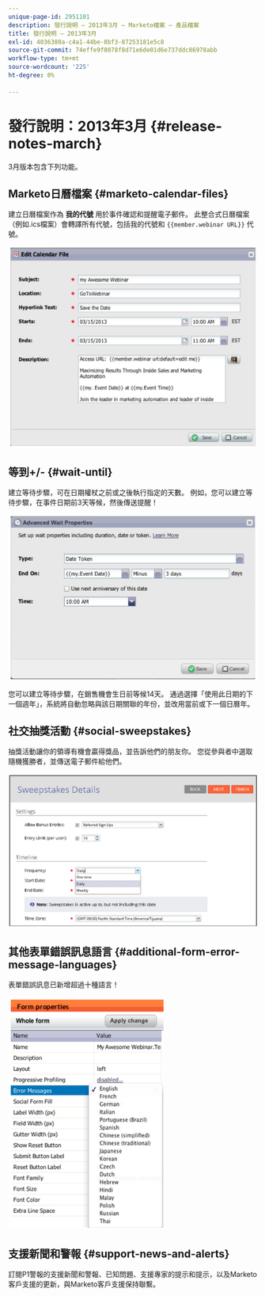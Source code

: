 ```yaml
---
unique-page-id: 2951101
description: 發行說明 — 2013年3月 — Marketo檔案 — 產品檔案
title: 發行說明 — 2013年3月
exl-id: 4036380a-c4a1-44be-8bf3-87253181e5c8
source-git-commit: 74effe9f8078f8d71e6de01d6e737ddc86978abb
workflow-type: tm+mt
source-wordcount: '225'
ht-degree: 0%

---
```


# 發行說明：2013年3月 {#release-notes-march}

3月版本包含下列功能。

## Marketo日曆檔案 {#marketo-calendar-files}

建立日曆檔案作為 **我的代號** 用於事件確認和提醒電子郵件。 此整合式日曆檔案（例如.ics檔案）會轉譯所有代號，包括我的代號和 `{{member.webinar URL}}` 代號。

![](assets/image2014-9-22-15-3a35-3a24.png)

## 等到+/- {#wait-until}

建立等待步驟，可在日期權杖之前或之後執行指定的天數。 例如，您可以建立等待步驟，在事件日期前3天等候，然後傳送提醒！

![](assets/image2014-9-22-15-3a35-3a44.png)

您可以建立等待步驟，在銷售機會生日前等候14天。 通過選擇「使用此日期的下一個週年」，系統將自動忽略與該日期關聯的年份，並改用當前或下一個日曆年。

## 社交抽獎活動 {#social-sweepstakes}

抽獎活動讓你的領導有機會贏得獎品，並告訴他們的朋友你。 您從參與者中選取隨機獲勝者，並傳送電子郵件給他們。

![](assets/image2014-9-22-15-3a36-3a55.png)

## 其他表單錯誤訊息語言 {#additional-form-error-message-languages}

表單錯誤訊息已新增超過十種語言！

![](assets/image2014-9-22-15-3a37-3a25.png)

## 支援新聞和警報 {#support-news-and-alerts}

訂閱P1警報的支援新聞和警報、已知問題、支援專家的提示和提示，以及Marketo客戶支援的更新，與Marketo客戶支援保持聯繫。
